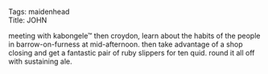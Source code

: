 Tags: maidenhead  
Title: JOHN  
  
meeting with kabongele™ then croydon, learn about the habits of the people in barrow-on-furness at mid-afternoon. then take advantage of a shop closing and get a fantastic pair of ruby slippers for ten quid. round it all off with sustaining ale.  
